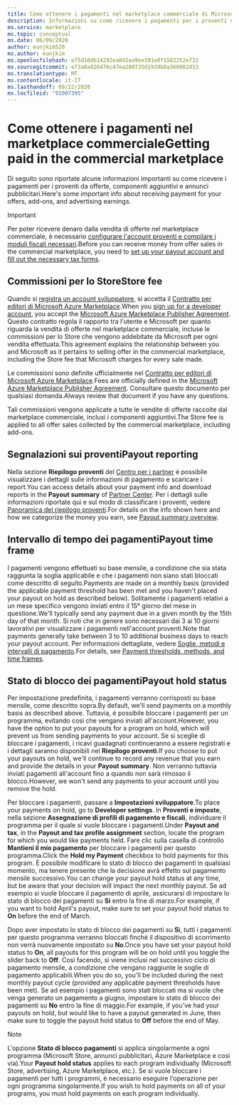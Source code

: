 ```yaml
---
title: Come ottenere i pagamenti nel marketplace commerciale di Microsoft
description: Informazioni su come ricevere i pagamenti per i proventi nel marketplace commerciale di Microsoft.
ms.service: marketplace
ms.topic: conceptual
ms.date: 06/09/2020
author: eunjkim520
ms.author: eunjkim
ms.openlocfilehash: e75d10db14292ea0d2aa9ee391e0f1582252e732
ms.sourcegitcommit: e73a8a926476c47ea280735d1939b8a366982d33
ms.translationtype: MT
ms.contentlocale: it-IT
ms.lasthandoff: 09/22/2020
ms.locfileid: "91007395"
---
```

# <a name="getting-paid-in-the-commercial-marketplace"></a><span data-ttu-id="529d4-103">Come ottenere i pagamenti nel marketplace commerciale</span><span class="sxs-lookup"><span data-stu-id="529d4-103">Getting paid in the commercial marketplace</span></span>

<span data-ttu-id="529d4-104">Di seguito sono riportate alcune informazioni importanti su come ricevere i pagamenti per i proventi da offerte, componenti aggiuntivi e annunci pubblicitari.</span><span class="sxs-lookup"><span data-stu-id="529d4-104">Here's some important info about receiving payment for your offers, add-ons, and advertising earnings.</span></span>

> [!IMPORTANT]
> <span data-ttu-id="529d4-105">Per poter ricevere denaro dalla vendita di offerte nel marketplace commerciale, è necessario [configurare l'account proventi e compilare i moduli fiscali necessari](/azure/marketplace/marketplace-payout-account-setup).</span><span class="sxs-lookup"><span data-stu-id="529d4-105">Before you can receive money from offer sales in the commercial marketplace, you need to [set up your payout account and fill out the necessary tax forms](/azure/marketplace/marketplace-payout-account-setup).</span></span>

## <a name="store-fee"></a><span data-ttu-id="529d4-106">Commissioni per lo Store</span><span class="sxs-lookup"><span data-stu-id="529d4-106">Store fee</span></span>

<span data-ttu-id="529d4-107">Quando si [registra un account sviluppatore](https://go.microsoft.com/fwlink/p/?LinkID=615100), si accetta il [Contratto per editori di Microsoft Azure Marketplace](https://go.microsoft.com/fwlink/p/?LinkID=699560).</span><span class="sxs-lookup"><span data-stu-id="529d4-107">When you [sign up for a developer account](https://go.microsoft.com/fwlink/p/?LinkID=615100), you accept the [Microsoft Azure Marketplace Publisher Agreement](https://go.microsoft.com/fwlink/p/?LinkID=699560).</span></span> <span data-ttu-id="529d4-108">Questo contratto regola il rapporto tra l'utente e Microsoft per quanto riguarda la vendita di offerte nel marketplace commerciale, incluse le commissioni per lo Store che vengono addebitate da Microsoft per ogni vendita effettuata.</span><span class="sxs-lookup"><span data-stu-id="529d4-108">This agreement explains the relationship between you and Microsoft as it pertains to selling offer in the commercial marketplace, including the Store fee that Microsoft charges for every sale made.</span></span>

<span data-ttu-id="529d4-109">Le commissioni sono definite ufficialmente nel [Contratto per editori di Microsoft Azure Marketplace](https://go.microsoft.com/fwlink/p/?LinkID=699560).</span><span class="sxs-lookup"><span data-stu-id="529d4-109">Fees are officially defined in the [Microsoft Azure Marketplace Publisher Agreement](https://go.microsoft.com/fwlink/p/?LinkID=699560).</span></span> <span data-ttu-id="529d4-110">Consultare questo documento per qualsiasi domanda.</span><span class="sxs-lookup"><span data-stu-id="529d4-110">Always review that document if you have any questions.</span></span>

<span data-ttu-id="529d4-111">Tali commissioni vengono applicate a tutte le vendite di offerte raccolte dal marketplace commerciale, inclusi i componenti aggiuntivi.</span><span class="sxs-lookup"><span data-stu-id="529d4-111">The Store fee is applied to all offer sales collected by the commercial marketplace, including add-ons.</span></span>

## <a name="payout-reporting"></a><span data-ttu-id="529d4-112">Segnalazioni sui proventi</span><span class="sxs-lookup"><span data-stu-id="529d4-112">Payout reporting</span></span>

<span data-ttu-id="529d4-113">Nella sezione **Riepilogo proventi** del [Centro per i partner](https://partner.microsoft.com/dashboard) è possibile visualizzare i dettagli sulle informazioni di pagamento e scaricare i report.</span><span class="sxs-lookup"><span data-stu-id="529d4-113">You can access details about your payment info and download reports in the **Payout summary** of [Partner Center](https://partner.microsoft.com/dashboard).</span></span> <span data-ttu-id="529d4-114">Per i dettagli sulle informazioni riportate qui e sul modo di classificare i proventi, vedere [Panoramica del riepilogo proventi](/azure/marketplace/payout-summary-overview).</span><span class="sxs-lookup"><span data-stu-id="529d4-114">For details on the info shown here and how we categorize the money you earn, see [Payout summary overview](/azure/marketplace/payout-summary-overview).</span></span>

## <a name="payout-time-frame"></a><span data-ttu-id="529d4-115">Intervallo di tempo dei pagamenti</span><span class="sxs-lookup"><span data-stu-id="529d4-115">Payout time frame</span></span>

<span data-ttu-id="529d4-116">I pagamenti vengono effettuati su base mensile, a condizione che sia stata raggiunta la soglia applicabile e che i pagamenti non siano stati bloccati come descritto di seguito.</span><span class="sxs-lookup"><span data-stu-id="529d4-116">Payments are made on a monthly basis (provided the applicable payment threshold has been met and you haven't placed your payout on hold as described below).</span></span> <span data-ttu-id="529d4-117">Solitamente i pagamenti relativi a un mese specifico vengono inviati entro il 15° giorno del mese in questione.</span><span class="sxs-lookup"><span data-stu-id="529d4-117">We'll typically send any payment due in a given month by the 15th day of that month.</span></span> <span data-ttu-id="529d4-118">Si noti che in genere sono necessari dai 3 ai 10 giorni lavorativi per visualizzare i pagamenti nell'account proventi.</span><span class="sxs-lookup"><span data-stu-id="529d4-118">Note that payments generally take between 3 to 10 additional business days to reach your payout account.</span></span> <span data-ttu-id="529d4-119">Per informazioni dettagliate, vedere [Soglie, metodi e intervalli di pagamento](/azure/marketplace/payment-thresholds-methods-timeframes).</span><span class="sxs-lookup"><span data-stu-id="529d4-119">For details, see [Payment thresholds, methods, and time frames](/azure/marketplace/payment-thresholds-methods-timeframes).</span></span>

## <a name="payout-hold-status"></a><span data-ttu-id="529d4-120">Stato di blocco dei pagamenti</span><span class="sxs-lookup"><span data-stu-id="529d4-120">Payout hold status</span></span>

<span data-ttu-id="529d4-121">Per impostazione predefinita, i pagamenti verranno corrisposti su base mensile, come descritto sopra.</span><span class="sxs-lookup"><span data-stu-id="529d4-121">By default, we'll send payments on a monthly basis as described above.</span></span> <span data-ttu-id="529d4-122">Tuttavia, è possibile bloccare i pagamenti per un programma, evitando così che vengano inviati all'account.</span><span class="sxs-lookup"><span data-stu-id="529d4-122">However, you have the option to put your payouts for a program on hold, which will prevent us from sending payments to your account.</span></span> <span data-ttu-id="529d4-123">Se si sceglie di bloccare i pagamenti, i ricavi guadagnati continueranno a essere registrati e i dettagli saranno disponibili nel **Riepilogo proventi**.</span><span class="sxs-lookup"><span data-stu-id="529d4-123">If you choose to put your payouts on hold, we'll continue to record any revenue that you earn and provide the details in your **Payout summary**.</span></span> <span data-ttu-id="529d4-124">Non verranno tuttavia inviati pagamenti all'account fino a quando non sarà rimosso il blocco.</span><span class="sxs-lookup"><span data-stu-id="529d4-124">However, we won't send any payments to your account until you remove the hold.</span></span>

<span data-ttu-id="529d4-125">Per bloccare i pagamenti, passare a **Impostazioni sviluppatore**.</span><span class="sxs-lookup"><span data-stu-id="529d4-125">To place your payments on hold, go to **Developer settings**.</span></span> <span data-ttu-id="529d4-126">In **Proventi e imposte**, nella sezione **Assegnazione di profili di pagamento e fiscali**, individuare il programma per il quale si vuole bloccare i pagamenti.</span><span class="sxs-lookup"><span data-stu-id="529d4-126">Under **Payout and tax**, in the **Payout and tax profile assignment** section, locate the program for which you would like payments held.</span></span> <span data-ttu-id="529d4-127">Fare clic sulla casella di controllo **Mantieni il mio pagamento** per bloccare i pagamenti per questo programma.</span><span class="sxs-lookup"><span data-stu-id="529d4-127">Click the **Hold my Payment** checkbox to hold payments for this program.</span></span> <span data-ttu-id="529d4-128">È possibile modificare lo stato di blocco dei pagamenti in qualsiasi momento, ma tenere presente che la decisione avrà effetto sul pagamento mensile successivo.</span><span class="sxs-lookup"><span data-stu-id="529d4-128">You can change your payout hold status at any time, but be aware that your decision will impact the next monthly payout.</span></span> <span data-ttu-id="529d4-129">Se ad esempio si vuole bloccare il pagamento di aprile, assicurarsi di impostare lo stato di blocco dei pagamenti su **Sì** entro la fine di marzo.</span><span class="sxs-lookup"><span data-stu-id="529d4-129">For example, if you want to hold April's payout, make sure to set your payout hold status to **On** before the end of March.</span></span>

<span data-ttu-id="529d4-130">Dopo aver impostato lo stato di blocco dei pagamenti su **Sì**, tutti i pagamenti per questo programma verranno bloccati finché il dispositivo di scorrimento non verrà nuovamente impostato su **No**.</span><span class="sxs-lookup"><span data-stu-id="529d4-130">Once you have set your payout hold status to **On**, all payouts for this program will be on hold until you toggle the slider back to **Off**.</span></span> <span data-ttu-id="529d4-131">Così facendo, si viene inclusi nel successivo ciclo di pagamento mensile, a condizione che vengano raggiunte le soglie di pagamento applicabili.</span><span class="sxs-lookup"><span data-stu-id="529d4-131">When you do so, you'll be included during the next monthly payout cycle (provided any applicable payment thresholds have been met).</span></span> <span data-ttu-id="529d4-132">Se ad esempio i pagamenti sono stati bloccati ma si vuole che venga generato un pagamento a giugno, impostare lo stato di blocco dei pagamenti su **No** entro la fine di maggio.</span><span class="sxs-lookup"><span data-stu-id="529d4-132">For example, if you've had your payouts on hold, but would like to have a payout generated in June, then make sure to toggle the payout hold status to **Off** before the end of May.</span></span>

> [!NOTE]
> <span data-ttu-id="529d4-133">L'opzione **Stato di blocco pagamenti** si applica singolarmente a ogni programma (Microsoft Store, annunci pubblicitari, Azure Marketplace e così via).</span><span class="sxs-lookup"><span data-stu-id="529d4-133">Your **Payout hold status** applies to each program individually (Microsoft Store, advertising, Azure Marketplace, etc.).</span></span> <span data-ttu-id="529d4-134">Se si vuole bloccare i pagamenti per tutti i programmi, è necessario eseguire l'operazione per ogni programma singolarmente.</span><span class="sxs-lookup"><span data-stu-id="529d4-134">If you wish to hold payments on all of your programs, you must hold payments on each program individually.</span></span>

